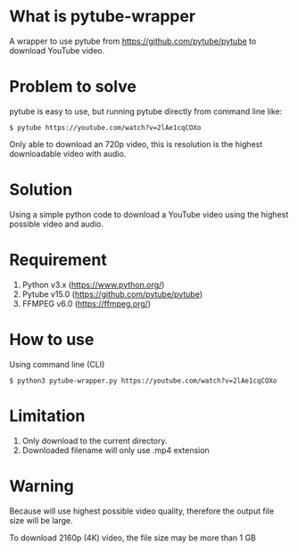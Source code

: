 # What is pytube-wrapper
A wrapper to use pytube from https://github.com/pytube/pytube to download YouTube video.


# Problem to solve
pytube is easy to use, but running pytube directly from command line like:
```
$ pytube https://youtube.com/watch?v=2lAe1cqCOXo
```
Only able to download an 720p video, this is resolution is the highest downloadable video with audio.

# Solution
Using a simple python code to download a YouTube video using the highest possible video and audio.

# Requirement
1. Python v3.x (https://www.python.org/)
2. Pytube v15.0 (https://github.com/pytube/pytube)
3. FFMPEG v6.0 (https://ffmpeg.org/)

# How to use
Using command line (CLI)
```
$ python3 pytube-wrapper.py https://youtube.com/watch?v=2lAe1cqCOXo
```

# Limitation
1. Only download to the current directory.
2. Downloaded filename will only use .mp4 extension

# Warning
Because will use highest possible video quality, therefore the output file size will be large.  


To download 2160p (4K) video, the file size may be more than 1 GB